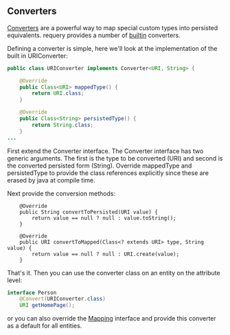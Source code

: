 ## Converters

[Converters](http://requery.github.io/javadoc/io/requery/Converter.html) are a powerful way to map special custom types into persisted equivalents. requery provides a number of [builtin](http://requery.github.io/javadoc/io/requery/converter/package-frame.html) converters.

Defining a converter is simple, here we'll look at the implementation of the built in URIConverter:

```java
public class URIConverter implements Converter<URI, String> {

    @Override
    public Class<URI> mappedType() {
        return URI.class;
    }

    @Override
    public Class<String> persistedType() {
        return String.class;
    }
...
```

First extend the Converter interface. The Converter interface has two generic arguments. The first is the type to be converted (URI) and second is the converted persisted form (String). Override mappedType and persistedType to provide the class references explicitly since these are erased by java at compile time. 

Next provide the conversion methods:

```
    @Override
    public String convertToPersisted(URI value) {
        return value == null ? null : value.toString();
    }

    @Override
    public URI convertToMapped(Class<? extends URI> type, String value) {
        return value == null ? null : URI.create(value);
    }
```

That's it. Then you can use the converter class on an entity on the attribute level:

```java
interface Person
    @Convert(URIConverter.class)
    URI getHomePage();
```

or you can also override the [Mapping](http://requery.github.io/javadoc/io/requery/sql/Mapping.html) interface and provide this converter as a default for all entities.